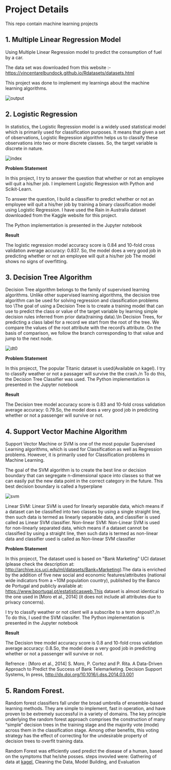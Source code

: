 # Project Details

This repo contain machine learning projects

## 1. Multiple Linear Regression Model
Using Multiple Linear Regression model to predict the consumption of fuel by a car.

The data set was downloaded from this website :- https://vincentarelbundock.github.io/Rdatasets/datasets.html

This project was done to implement my learnings about the machine learning algorithms.

![output](https://user-images.githubusercontent.com/90661230/150852731-bbd62fbb-3219-4ded-ba33-a41bac52d62e.png)


## 2. Logistic Regression

In statistics, the Logistic Regression model is a widely used statistical model which is primarily used for classification purposes. It means that given a set of observations, Logistic Regression algorithm helps us to classify these observations into two or more discrete classes. So, the target variable is discrete in nature.

![index](https://user-images.githubusercontent.com/90661230/152688077-0294ded5-65ee-4e7d-8f8b-ed354c65a605.png)

**Problem Statement**

In this project, I try to answer the question that whether or not an employee will quit a his/her job. I implement Logistic Regression with Python and Scikit-Learn.

To answer the question, I build a classifier to predict whether or not an employee will quit a his/her job by training a binary classification model using Logistic Regression. I have used the Rain in Australia dataset downloaded from the Kaggle website for this project.

The Python implementation is presented in the Jupyter notebook

**Result**

The logistic regression model accuracy score is  0.84 and 10-fold cross validation average accuracy: 0.837. So, the model does a very good job in predicting whether or not  an employee will quit a his/her job  The model shows no signs of overfitting.


## 3. Decision Tree Algorithm

Decision Tree algorithm belongs to the family of supervised learning algorithms. Unlike other supervised learning algorithms, the decision tree algorithm can be used for solving regression and classification problems too \The goal of using a Decision Tree is to create a training model that can use to predict the class or value of the target variable by learning simple decision rules inferred from prior data(training data).\In Decision Trees, for predicting a class label for a record we start from the root of the tree. We compare the values of the root attribute with the record’s attribute. On the basis of comparison, we follow the branch corresponding to that value and jump to the next node.

![dt0](https://user-images.githubusercontent.com/90661230/153706104-40f960d1-814e-435e-ad84-6f1b6cafb3b2.png)

**Problem Statement**

In this projecct, The popular Titanic dataset is used(Available on kagel). I try to classify weather or not a passager will survive the the crash./n  To do this, the Decision Tree Classifier was used.
The Python implementation is presented in the Jupyter notebook

**Result**

The Decision tree model accuracy score is  0.83 and 10-fold cross validation average accuracy: 0.79.So, the model does a very good job in predicting whether or not a passenger will survive or not.


## 4. Support Vector Machine Algorithm

Support Vector Machine or SVM is one of the most popular Supervised Learning algorithms, which is used for Classification as well as Regression problems. However, it is primarily used for Classification problems in Machine Learning.

The goal of the SVM algorithm is to create the best line or decision boundary that can segregate n-dimensional space into classes so that we can easily put the new data point in the correct category in the future. This best decision boundary is called a hyperplane

![svm](https://user-images.githubusercontent.com/90661230/154235807-f51c9506-3017-4369-9134-b2192507e71f.png)


Linear SVM: Linear SVM is used for linearly separable data, which means if a dataset can be classified into two classes by using a single straight line, then such data is termed as linearly separable data, and classifier is used called as Linear SVM classifier.
Non-linear SVM: Non-Linear SVM is used for non-linearly separated data, which means if a dataset cannot be classified by using a straight line, then such data is termed as non-linear data and classifier used is called as Non-linear SVM classifier

**Problem Statement**

In this projecct, The  dataset used is based on "Bank Marketing" UCI dataset (please check the description at: http://archive.ics.uci.edu/ml/datasets/Bank+Marketing).The data is enriched by the addition of five new social and economic features/attributes (national wide indicators from a ~10M population country), published by the Banco de Portugal and publicly available at: https://www.bportugal.pt/estatisticasweb.This dataset is almost identical to the one used in [Moro et al., 2014] (it does not include all attributes due to privacy concerns). 

I try to classify weather or not client will a subscribe to a term deposit?./n  To do this, I used the SVM classifer.
The Python implementation is presented in the Jupyter notebook


**Result**

The Decision tree model accuracy score is  0.8 and 10-fold cross validation average accuracy: 0.8.So, the model does a very good job in predicting whether or not a passenger will survive or not.

Refrence : [Moro et al., 2014] S. Moro, P. Cortez and P. Rita. A Data-Driven Approach to Predict the Success of Bank Telemarketing. Decision Support Systems, In press, http://dx.doi.org/10.1016/j.dss.2014.03.001



## 5. Random Forest.
Random forest classifiers fall under the broad umbrella of ensemble-based learning methods. They are simple to implement, fast in operation, and have proven to be extremely successful in a variety of domains. The key principle underlying the random forest approach comprises the construction of many “simple” decision trees in the training stage and the majority vote (mode) across them in the classification stage. Among other benefits, this voting strategy has the effect of correcting for the undesirable property of decision trees to overfit training data.

Random Forest was efficiently used predict the disease of a human, based on the symptoms that he/she posses.
steps invovled were: Gathering of data at <a href='https://www.kaggle.com/kaushil268/disease-prediction-using-machine-learning'>kagel</a>, Cleaning the Data, Model Building, and Evaluation

